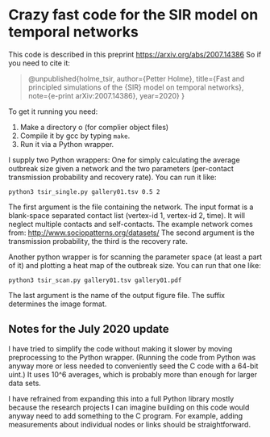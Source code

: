 # Crazy fast code for the SIR model on temporal networks
This code is described in this preprint https://arxiv.org/abs/2007.14386 So if you need to cite it:
>@unpublished{holme_tsir,
>  author={Petter Holme},
>  title={Fast and principled simulations of the {SIR} model on temporal networks},
>  note={e-print arXiv:2007.14386},
>  year=2020}
>  }


To get it running you need:

1. Make a directory o (for complier object files)
2. Compile it by gcc by typing `make`.
3. Run it via a Python wrapper.

I supply two Python wrappers: One for simply calculating the average outbreak size given a network and the two parameters (per-contact transmission probability and recovery rate). You can run it like:

```python3 tsir_single.py gallery01.tsv 0.5 2```

The first argument is the file containing the network. The input format is a blank-space separated contact list (vertex-id 1, vertex-id 2, time). It will neglect multiple contacts and self-contacts. The example network comes from: http://www.sociopatterns.org/datasets/ The second argument is the transmission probability, the third is the recovery rate.

Another python wrapper is for scanning the parameter space (at least a part of it) and plotting a heat map of the outbreak size. You can run that one like:

```python3 tsir_scan.py gallery01.tsv gallery01.pdf```

The last argument is the name of the output figure file. The suffix determines the image format.

## Notes for the July 2020 update

I have tried to simplify the code without making it slower by moving preprocessing to the Python wrapper. (Running the code from Python was anyway more or less needed to conveniently seed the C code with a 64-bit uint.) It uses 10^6 averages, which is probably more than enough for larger data sets.

I have refrained from expanding this into a full Python library mostly because the research projects I can imagine building on this code would anyway need to add something to the C program. For example, adding measurements about individual nodes or links should be straightforward.
